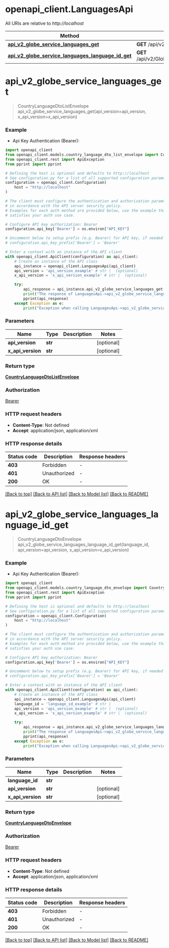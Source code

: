 # openapi_client.LanguagesApi

All URIs are relative to *http://localhost*

Method | HTTP request | Description
------------- | ------------- | -------------
[**api_v2_globe_service_languages_get**](LanguagesApi.md#api_v2_globe_service_languages_get) | **GET** /api/v2/GlobeService/Languages | 
[**api_v2_globe_service_languages_language_id_get**](LanguagesApi.md#api_v2_globe_service_languages_language_id_get) | **GET** /api/v2/GlobeService/Languages/{languageId} | 


# **api_v2_globe_service_languages_get**
> CountryLanguageDtoListEnvelope api_v2_globe_service_languages_get(api_version=api_version, x_api_version=x_api_version)



### Example

* Api Key Authentication (Bearer):

```python
import openapi_client
from openapi_client.models.country_language_dto_list_envelope import CountryLanguageDtoListEnvelope
from openapi_client.rest import ApiException
from pprint import pprint

# Defining the host is optional and defaults to http://localhost
# See configuration.py for a list of all supported configuration parameters.
configuration = openapi_client.Configuration(
    host = "http://localhost"
)

# The client must configure the authentication and authorization parameters
# in accordance with the API server security policy.
# Examples for each auth method are provided below, use the example that
# satisfies your auth use case.

# Configure API key authorization: Bearer
configuration.api_key['Bearer'] = os.environ["API_KEY"]

# Uncomment below to setup prefix (e.g. Bearer) for API key, if needed
# configuration.api_key_prefix['Bearer'] = 'Bearer'

# Enter a context with an instance of the API client
with openapi_client.ApiClient(configuration) as api_client:
    # Create an instance of the API class
    api_instance = openapi_client.LanguagesApi(api_client)
    api_version = 'api_version_example' # str |  (optional)
    x_api_version = 'x_api_version_example' # str |  (optional)

    try:
        api_response = api_instance.api_v2_globe_service_languages_get(api_version=api_version, x_api_version=x_api_version)
        print("The response of LanguagesApi->api_v2_globe_service_languages_get:\n")
        pprint(api_response)
    except Exception as e:
        print("Exception when calling LanguagesApi->api_v2_globe_service_languages_get: %s\n" % e)
```



### Parameters


Name | Type | Description  | Notes
------------- | ------------- | ------------- | -------------
 **api_version** | **str**|  | [optional] 
 **x_api_version** | **str**|  | [optional] 

### Return type

[**CountryLanguageDtoListEnvelope**](CountryLanguageDtoListEnvelope.md)

### Authorization

[Bearer](../README.md#Bearer)

### HTTP request headers

 - **Content-Type**: Not defined
 - **Accept**: application/json, application/xml

### HTTP response details

| Status code | Description | Response headers |
|-------------|-------------|------------------|
**403** | Forbidden |  -  |
**401** | Unauthorized |  -  |
**200** | OK |  -  |

[[Back to top]](#) [[Back to API list]](../README.md#documentation-for-api-endpoints) [[Back to Model list]](../README.md#documentation-for-models) [[Back to README]](../README.md)

# **api_v2_globe_service_languages_language_id_get**
> CountryLanguageDtoEnvelope api_v2_globe_service_languages_language_id_get(language_id, api_version=api_version, x_api_version=x_api_version)



### Example

* Api Key Authentication (Bearer):

```python
import openapi_client
from openapi_client.models.country_language_dto_envelope import CountryLanguageDtoEnvelope
from openapi_client.rest import ApiException
from pprint import pprint

# Defining the host is optional and defaults to http://localhost
# See configuration.py for a list of all supported configuration parameters.
configuration = openapi_client.Configuration(
    host = "http://localhost"
)

# The client must configure the authentication and authorization parameters
# in accordance with the API server security policy.
# Examples for each auth method are provided below, use the example that
# satisfies your auth use case.

# Configure API key authorization: Bearer
configuration.api_key['Bearer'] = os.environ["API_KEY"]

# Uncomment below to setup prefix (e.g. Bearer) for API key, if needed
# configuration.api_key_prefix['Bearer'] = 'Bearer'

# Enter a context with an instance of the API client
with openapi_client.ApiClient(configuration) as api_client:
    # Create an instance of the API class
    api_instance = openapi_client.LanguagesApi(api_client)
    language_id = 'language_id_example' # str | 
    api_version = 'api_version_example' # str |  (optional)
    x_api_version = 'x_api_version_example' # str |  (optional)

    try:
        api_response = api_instance.api_v2_globe_service_languages_language_id_get(language_id, api_version=api_version, x_api_version=x_api_version)
        print("The response of LanguagesApi->api_v2_globe_service_languages_language_id_get:\n")
        pprint(api_response)
    except Exception as e:
        print("Exception when calling LanguagesApi->api_v2_globe_service_languages_language_id_get: %s\n" % e)
```



### Parameters


Name | Type | Description  | Notes
------------- | ------------- | ------------- | -------------
 **language_id** | **str**|  | 
 **api_version** | **str**|  | [optional] 
 **x_api_version** | **str**|  | [optional] 

### Return type

[**CountryLanguageDtoEnvelope**](CountryLanguageDtoEnvelope.md)

### Authorization

[Bearer](../README.md#Bearer)

### HTTP request headers

 - **Content-Type**: Not defined
 - **Accept**: application/json, application/xml

### HTTP response details

| Status code | Description | Response headers |
|-------------|-------------|------------------|
**403** | Forbidden |  -  |
**401** | Unauthorized |  -  |
**200** | OK |  -  |

[[Back to top]](#) [[Back to API list]](../README.md#documentation-for-api-endpoints) [[Back to Model list]](../README.md#documentation-for-models) [[Back to README]](../README.md)


